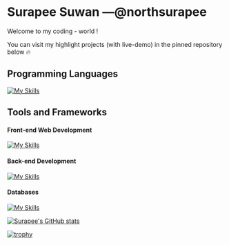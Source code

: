 # Surapee Suwan —@northsurapee
Welcome to my coding - world !

You can visit my highlight projects (with live-demo) in the pinned repository below 🔥

## Programming Languages
[![My Skills](https://skillicons.dev/icons?i=cpp,scala,java,py,r,html,css,js,dart)](https://skillicons.dev)

## Tools and Frameworks

#### Front-end Web Development
[![My Skills](https://skillicons.dev/icons?i=figma,react,vite,tailwind,webpack,pug)](https://skillicons.dev)

#### Back-end Development
[![My Skills](https://skillicons.dev/icons?i=nodejs,express,postman)](https://skillicons.dev)

#### Databases
[![My Skills](https://skillicons.dev/icons?i=postgres,mongodb)](https://skillicons.dev)

[![Surapee's GitHub stats](https://github-readme-stats.vercel.app/api?username=northsurapee&show_icons=true&theme=dracula)](https://github.com/anuraghazra/github-readme-stats)

[![trophy](https://github-profile-trophy.vercel.app/?username=northsurapee&theme=chalk&margin-w=5&margin-h=5&column=-1&rank=SECRET,SSS,SS,S,AAA,AA,A,B,C)](https://github.com/ryo-ma/github-profile-trophy)
